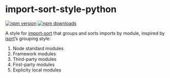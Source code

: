# import-sort-style-python

[![npm version][npm-img]][npm-url]
[![npm downloads][npm-dls]][npm-url]

A style for [import-sort][] that groups and sorts imports by module, inspired by
[isort][]’s grouping style:

1. Node standard modules
2. Framework modules
3. Third-party modules
4. First-party modules
5. Explicity local modules

[npm-url]: https://www.npmjs.com/package/import-sort-style-python

[npm-img]: https://img.shields.io/npm/v/import-sort-style-python.svg?style=flat-square

[npm-dls]: https://img.shields.io/npm/dt/import-sort-style-python.svg?style=flat-square

[import-sort]: https://github.com/renke/import-sort

[isort]: https://timothycrosley.github.io/isort/#how-does-isort-work